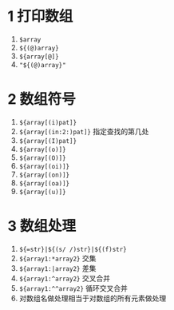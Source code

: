 # 1 打印数组

1. `$array`
2. `${(@)array}`
3. `${array[@]}`
4. `"${(@)array}"`

# 2 数组符号

1. `${array[(i)pat]}`
2. `${array[(in:2:)pat]}` 指定查找的第几处
3. `${array[(I)pat]}`
4. `${array[(o)]}`
5. `${array[(O)]}`
6. `${array[(oi)]}`
7. `${array[(on)]}`
8. `${array[(oa)]}`
9. `${array[(u)]}`

# 3 数组处理

1. `${=str}|${(s/ /)str}|${(f)str}`
2. `${array1:*array2}` 交集
3. `${array1:|array2}` 差集
4. `${array1:^array2}` 交叉合并
5. `${array1:^^array2}` 循环交叉合并
6. 对数组名做处理相当于对数组的所有元素做处理
